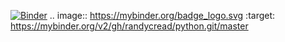 [![Binder](https://mybinder.org/badge_logo.svg)](https://mybinder.org/v2/gh/randycread/python.git/master)
.. image:: https://mybinder.org/badge_logo.svg
 :target: https://mybinder.org/v2/gh/randycread/python.git/master
